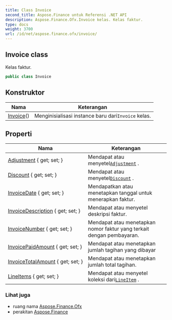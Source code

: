 ```yaml
---
title: Class Invoice
second_title: Aspose.Finance untuk Referensi .NET API
description: Aspose.Finance.Ofx.Invoice kelas. Kelas faktur.
type: docs
weight: 3700
url: /id/net/aspose.finance.ofx/invoice/
---
```

## Invoice class

Kelas faktur.

```csharp
public class Invoice
```

## Konstruktor

| Nama | Keterangan |
| --- | --- |
| [Invoice](invoice/)() | Menginisialisasi instance baru dari`Invoice` kelas. |

## Properti

| Nama | Keterangan |
| --- | --- |
| [Adjustment](../../aspose.finance.ofx/invoice/adjustment/) { get; set; } | Mendapat atau menyetel[`Adjustment`](./adjustment/) . |
| [Discount](../../aspose.finance.ofx/invoice/discount/) { get; set; } | Mendapat atau menyetel[`Discount`](./discount/) . |
| [InvoiceDate](../../aspose.finance.ofx/invoice/invoicedate/) { get; set; } | Mendapatkan atau menetapkan tanggal untuk menerapkan faktur. |
| [InvoiceDescription](../../aspose.finance.ofx/invoice/invoicedescription/) { get; set; } | Mendapat atau menyetel deskripsi faktur. |
| [InvoiceNumber](../../aspose.finance.ofx/invoice/invoicenumber/) { get; set; } | Mendapat atau menetapkan nomor faktur yang terkait dengan pembayaran. |
| [InvoicePaidAmount](../../aspose.finance.ofx/invoice/invoicepaidamount/) { get; set; } | Mendapat atau menetapkan jumlah tagihan yang dibayar |
| [InvoiceTotalAmount](../../aspose.finance.ofx/invoice/invoicetotalamount/) { get; set; } | Mendapat atau menetapkan jumlah total tagihan. |
| [LineItems](../../aspose.finance.ofx/invoice/lineitems/) { get; set; } | Mendapat atau menyetel koleksi dari[`LineItem`](../lineitem/) . |

### Lihat juga

* ruang nama [Aspose.Finance.Ofx](../../aspose.finance.ofx/)
* perakitan [Aspose.Finance](../../)


